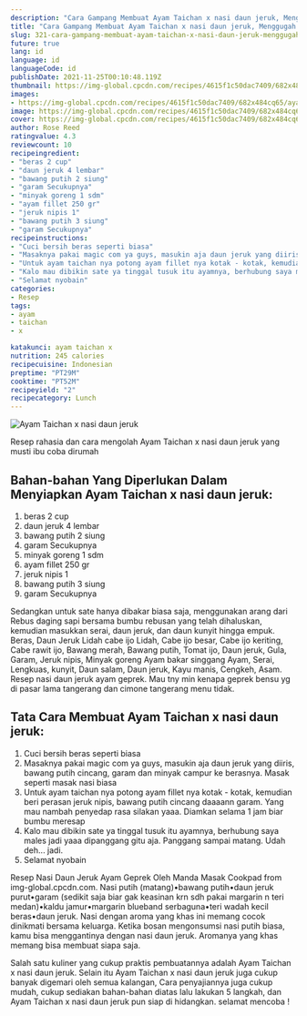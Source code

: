 ```yaml
---
description: "Cara Gampang Membuat Ayam Taichan x nasi daun jeruk, Menggugah Selera"
title: "Cara Gampang Membuat Ayam Taichan x nasi daun jeruk, Menggugah Selera"
slug: 321-cara-gampang-membuat-ayam-taichan-x-nasi-daun-jeruk-menggugah-selera
future: true
lang: id
language: id
languageCode: id
publishDate: 2021-11-25T00:10:48.119Z 
thumbnail: https://img-global.cpcdn.com/recipes/4615f1c50dac7409/682x484cq65/ayam-taichan-x-nasi-daun-jeruk-foto-resep-utama.png
images:
- https://img-global.cpcdn.com/recipes/4615f1c50dac7409/682x484cq65/ayam-taichan-x-nasi-daun-jeruk-foto-resep-utama.png
image: https://img-global.cpcdn.com/recipes/4615f1c50dac7409/682x484cq65/ayam-taichan-x-nasi-daun-jeruk-foto-resep-utama.png
cover: https://img-global.cpcdn.com/recipes/4615f1c50dac7409/682x484cq65/ayam-taichan-x-nasi-daun-jeruk-foto-resep-utama.png
author: Rose Reed
ratingvalue: 4.3
reviewcount: 10
recipeingredient:
- "beras 2 cup"
- "daun jeruk 4 lembar"
- "bawang putih 2 siung"
- "garam Secukupnya"
- "minyak goreng 1 sdm"
- "ayam fillet 250 gr"
- "jeruk nipis 1"
- "bawang putih 3 siung"
- "garam Secukupnya"
recipeinstructions:
- "Cuci bersih beras seperti biasa"
- "Masaknya pakai magic com ya guys, masukin aja daun jeruk yang diiris, bawang putih cincang, garam dan minyak campur ke berasnya. Masak seperti masak nasi biasa"
- "Untuk ayam taichan nya potong ayam fillet nya kotak - kotak, kemudian beri perasan jeruk nipis, bawang putih cincang daaaann garam. Yang mau nambah penyedap rasa silakan yaaa. Diamkan selama 1 jam biar bumbu meresap"
- "Kalo mau dibikin sate ya tinggal tusuk itu ayamnya, berhubung saya males jadi yaaa dipanggang gitu aja. Panggang sampai matang. Udah deh... jadi."
- "Selamat nyobain"
categories:
- Resep
tags:
- ayam
- taichan
- x

katakunci: ayam taichan x 
nutrition: 245 calories
recipecuisine: Indonesian
preptime: "PT29M"
cooktime: "PT52M"
recipeyield: "2"
recipecategory: Lunch
---
```



![Ayam Taichan x nasi daun jeruk](https://img-global.cpcdn.com/recipes/4615f1c50dac7409/682x484cq65/ayam-taichan-x-nasi-daun-jeruk-foto-resep-utama.png)

Resep rahasia dan cara mengolah  Ayam Taichan x nasi daun jeruk yang musti ibu coba dirumah

<!--inarticleads1-->

## Bahan-bahan Yang Diperlukan Dalam Menyiapkan Ayam Taichan x nasi daun jeruk:

1. beras 2 cup
1. daun jeruk 4 lembar
1. bawang putih 2 siung
1. garam Secukupnya
1. minyak goreng 1 sdm
1. ayam fillet 250 gr
1. jeruk nipis 1
1. bawang putih 3 siung
1. garam Secukupnya

Sedangkan untuk sate hanya dibakar biasa saja, menggunakan arang dari Rebus daging sapi bersama bumbu rebusan yang telah dihaluskan, kemudian masukkan serai, daun jeruk, dan daun kunyit hingga empuk. Beras, Daun Jeruk Lidah cabe ijo Lidah, Cabe ijo besar, Cabe ijo keriting, Cabe rawit ijo, Bawang merah, Bawang putih, Tomat ijo, Daun jeruk, Gula, Garam, Jeruk nipis, Minyak goreng Ayam bakar singgang Ayam, Serai, Lengkuas, kunyit, Daun salam, Daun jeruk, Kayu manis, Cengkeh, Asam. Resep nasi daun jeruk ayam geprek. Mau tny min kenapa geprek bensu yg di pasar lama tangerang dan cimone tangerang menu tidak. 

<!--inarticleads2-->

## Tata Cara Membuat Ayam Taichan x nasi daun jeruk:

1. Cuci bersih beras seperti biasa
1. Masaknya pakai magic com ya guys, masukin aja daun jeruk yang diiris, bawang putih cincang, garam dan minyak campur ke berasnya. Masak seperti masak nasi biasa
1. Untuk ayam taichan nya potong ayam fillet nya kotak - kotak, kemudian beri perasan jeruk nipis, bawang putih cincang daaaann garam. Yang mau nambah penyedap rasa silakan yaaa. Diamkan selama 1 jam biar bumbu meresap
1. Kalo mau dibikin sate ya tinggal tusuk itu ayamnya, berhubung saya males jadi yaaa dipanggang gitu aja. Panggang sampai matang. Udah deh... jadi.
1. Selamat nyobain


Resep Nasi Daun Jeruk Ayam Geprek Oleh Manda Masak Cookpad from img-global.cpcdn.com. Nasi putih (matang)•bawang putih•daun jeruk purut•garam (sedikit saja biar gak keasinan krn sdh pakai margarin n teri medan)•kaldu jamur•margarin blueband serbaguna•teri wadah kecil beras•daun jeruk. Nasi dengan aroma yang khas ini memang cocok dinikmati bersama keluarga. Ketika bosan mengonsumsi nasi putih biasa, kamu bisa menggantinya dengan nasi daun jeruk. Aromanya yang khas memang bisa membuat siapa saja. 

Salah satu kuliner yang cukup praktis pembuatannya adalah  Ayam Taichan x nasi daun jeruk. Selain itu  Ayam Taichan x nasi daun jeruk  juga cukup banyak digemari oleh semua kalangan, Cara penyajiannya juga cukup mudah, cukup sediakan bahan-bahan diatas lalu lakukan 5 langkah, dan  Ayam Taichan x nasi daun jeruk  pun siap di hidangkan. selamat mencoba !
